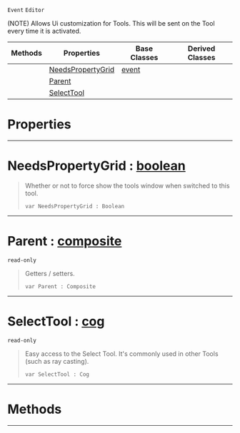  `Event` `Editor`



(NOTE) Allows Ui customization for Tools. This will be sent on the Tool every time it is activated.

|Methods|Properties|Base Classes|Derived Classes|
|---|---|---|---|
| |[ NeedsPropertyGrid](https://github.com/ArendDanielek/ZeroDocsTest/blob/master/code_reference/class_reference/tooluievent.markdown#needspropertygrid-zero-e)|[event](https://github.com/ArendDanielek/ZeroDocsTest/blob/master/code_reference/class_reference/event.markdown)| |
| |[ Parent](https://github.com/ArendDanielek/ZeroDocsTest/blob/master/code_reference/class_reference/tooluievent.markdown#parent-zero-engine-docum)| | |
| |[ SelectTool](https://github.com/ArendDanielek/ZeroDocsTest/blob/master/code_reference/class_reference/tooluievent.markdown#selecttool-zero-engine-d)| | |


 #  Properties


---  
 #  NeedsPropertyGrid : [boolean](https://github.com/ArendDanielek/ZeroDocsTest/blob/master/code_reference/zilch_base_types/boolean.markdown)

> Whether or not to force show the tools window when switched to this tool.
> ``` lang=cpp, name=Zilch
> var NeedsPropertyGrid : Boolean


---  
 #  Parent : [composite](https://github.com/ArendDanielek/ZeroDocsTest/blob/master/code_reference/class_reference/composite.markdown)

 `read-only`

> Getters / setters.
> ``` lang=cpp, name=Zilch
> var Parent : Composite


---  
 #  SelectTool : [cog](https://github.com/ArendDanielek/ZeroDocsTest/blob/master/code_reference/class_reference/cog.markdown)

 `read-only`

> Easy access to the Select Tool. It's commonly used in other Tools (such as ray casting).
> ``` lang=cpp, name=Zilch
> var SelectTool : Cog


---  
 #  Methods


---  
 
  
  
  
  
  
  
  

 